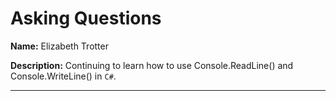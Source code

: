 # Asking Questions


**Name:** Elizabeth Trotter

**Description:** Continuing to learn how to use Console.ReadLine() and Console.WriteLine() in `C#`.


---
